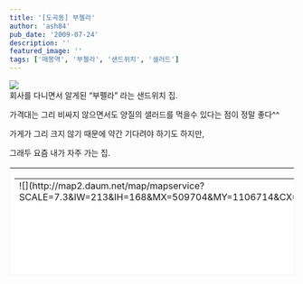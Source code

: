 ```yaml
---
title: '[도곡동] 부첼라'
author: 'ash84'
pub_date: '2009-07-24'
description: ''
featured_image: ''
tags: ['매봉역', '부첼라', '샌드위치', '샐러드']
---
```



![](http://ash84.net/wp-content/uploads/1/cfile5.uf.167F100D4A67C23FB97B74.jpg)  
 회사를 다니면서 알게된 “부펠라” 라는 샌드위치 집.

가격대는 그리 비싸지 않으면서도 양질의 샐러드를 먹을수 있다는 점이 정말 좋다^^

가게가 그리 크지 않기 때문에 약간 기다려야 하기도 하지만,

그래두 요즘 내가 자주 가는 집.

<table border="0" category="간식_detail" cellpadding="12" cellspacing="0" height="192" key="P814021" openpost="false" style="BORDER-RIGHT: #f3f3f3 1px solid; BORDER-TOP: #f3f3f3 1px solid; BORDER-LEFT: #f3f3f3 1px solid; LINE-HEIGHT: 16px! important; BORDER-BOTTOM: #f3f3f3 1px solid; BACKGROUND-COLOR: #ffffff" width="572">  
<tbody>  
<tr>  
<td style="PADDING-BOTTOM: 0px">  
<table border="0" cellpadding="0" cellspacing="0" width="100%">  
<tbody>  
<tr>  
<td rowspan="2" valign="top" width="213">![](http://map2.daum.net/map/mapservice?SCALE=7.3&IW=213&IH=168&MX=509704&MY=1106714&CX=509704&CY=1106714)</td>  
<td rowspan="2" width="10"></td>  
<td align="left" height="63" valign="top" width="325">[![](http://cfile75.uf.daum.net/C84x76/1658CF214A49914E3B27C1)](http://local.daum.net/place/place_view.daum?place_id=P814021)</td></tr>  
<tr>  
<td valign="top">  
<table border="0" cellpadding="0" cellspacing="0" width="100%">  
<tbody>  
<tr>  
<th align="left" colspan="2" height="18" valign="top"><font style="FONT-WEIGHT: bold; FONT-SIZE: 12px; COLOR: #333333; FONT-FAMILY: 굴림,gulim,sans-serif">[**부첼라** 도곡동점](http://local.daum.net/place/place_view.daum?place_id=P814021)</font></th></tr>  
<tr>  
<td align="left" height="18" valign="top" width="40"><font style="FONT-SIZE: 12px; COLOR: #999999; LINE-HEIGHT: 1.4; FONT-FAMILY: 굴림,gulim,sans-serif">주소</font></td>  
<td align="left" height="18" valign="top"><span style="DISPLAY: block; FLOAT: left; OVERFLOW: hidden; HEIGHT: 14px; TEXT-OVERFLOW: ellipsis"><font style="FONT-SIZE: 12px; COLOR: #333333; LINE-HEIGHT: 1.4; FONT-FAMILY: 굴림,gulim,sans-serif">서울 강남구 도곡동 180-13 카도빌딩 1F</font></span></td></tr>  
<tr>  
<td align="left" height="36" valign="top" width="40"><font style="FONT-SIZE: 12px; COLOR: #999999; LINE-HEIGHT: 1.4; FONT-FAMILY: 굴림,gulim,sans-serif">설명</font></td>  
<td align="left" height="36" valign="top"><span style="DISPLAY: block; FLOAT: left; OVERFLOW: hidden; HEIGHT: 34px; TEXT-OVERFLOW: ellipsis"><font style="FONT-SIZE: 12px; COLOR: #333333; LINE-HEIGHT: 1.4; FONT-FAMILY: 굴림,gulim,sans-serif">프랑스인 주방장이 직접 구운 빵으로 만든 샌드위치를 제공하는 **부첼라** 도곡동 지점</font></span></td></tr>  
<tr>  
<td align="left" colspan="2" valign="top">[상세보기](http://local.daum.net/place/place_view.daum?place_id=P814021)</td></tr></tbody></table></td></tr></tbody></table></td></tr></tbody></table>

